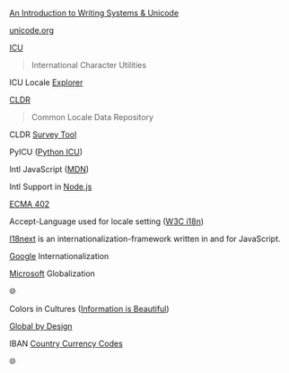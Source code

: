 [1]: https://informationisbeautiful.net/visualizations/colours-in-cultures/
[2]: https://globalbydesign.com/
[5]: https://r12a.github.io/scripts/tutorial/
[3]: https://icu4c-demos-7hxm2n5zgq-uc.a.run.app/icu-bin/locexp
[4]: https://developers.google.com/international/
[6]: https://developer.mozilla.org/en-US/docs/Web/JavaScript/Reference/Global_Objects/Intl
[7]: https://ecma-international.org/ecma-402/
[8]: http://cldr.unicode.org/
[9]: https://home.unicode.org/
[10]: http://site.icu-project.org/
[11]: https://nodejs.org/api/intl.html
[12]: https://docs.microsoft.com/en-us/globalization/
[13]: https://www.w3.org/International/questions/qa-accept-lang-locales.en
[i18next]: https://www.i18next.com/

[An Introduction to Writing Systems & Unicode][5]

[unicode.org][9]

[ICU][10]
> International Character Utilities

ICU Locale [Explorer][3]

[CLDR][8] 
> Common Locale Data Repository

CLDR [Survey Tool](http://cldr.unicode.org/index/survey-tool)

PyICU ([Python ICU](https://pypi.org/project/PyICU/))

Intl JavaScript ([MDN][6])

Intl Support in [Node.js][11]

[ECMA 402][7]

Accept-Language used for locale setting ([W3C i18n][13])

[I18next][i18next] is an internationalization-framework written in and for JavaScript. 

[Google][4] Internationalization

[Microsoft][12] Globalization


🌐

Colors in Cultures ([Information is Beautiful][1])

[Global by Design][2]

IBAN [Country Currency Codes](https://www.iban.com/currency-codes)


🌐
